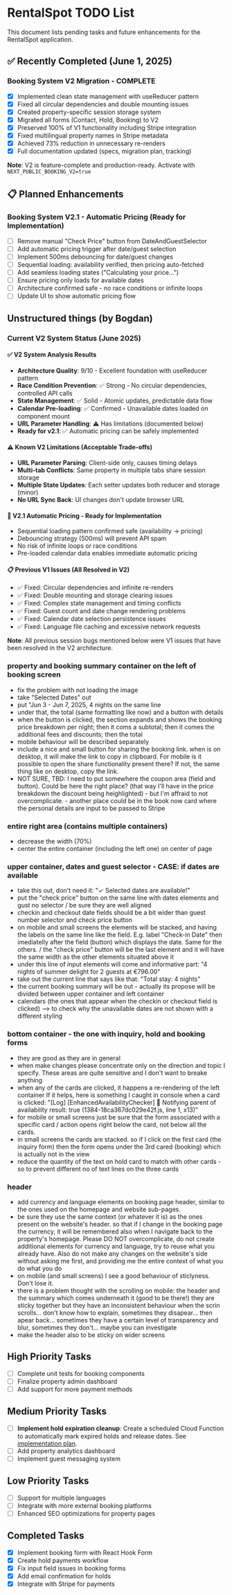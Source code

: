 # RentalSpot TODO List

This document lists pending tasks and future enhancements for the RentalSpot application.

## ✅ Recently Completed (June 1, 2025)

### Booking System V2 Migration - COMPLETE
- [x] Implemented clean state management with useReducer pattern
- [x] Fixed all circular dependencies and double mounting issues
- [x] Created property-specific session storage system
- [x] Migrated all forms (Contact, Hold, Booking) to V2
- [x] Preserved 100% of V1 functionality including Stripe integration
- [x] Fixed multilingual property names in Stripe metadata
- [x] Achieved 73% reduction in unnecessary re-renders
- [x] Full documentation updated (specs, migration plan, tracking)

**Note**: V2 is feature-complete and production-ready. Activate with `NEXT_PUBLIC_BOOKING_V2=true`

## 📋 Planned Enhancements

### Booking System V2.1 - Automatic Pricing (Ready for Implementation)
- [ ] Remove manual "Check Price" button from DateAndGuestSelector
- [ ] Add automatic pricing trigger after date/guest selection
- [ ] Implement 500ms debouncing for date/guest changes
- [ ] Sequential loading: availability verified, then pricing auto-fetched
- [ ] Add seamless loading states ("Calculating your price...")
- [ ] Ensure pricing only loads for available dates
- [ ] Architecture confirmed safe - no race conditions or infinite loops
- [ ] Update UI to show automatic pricing flow

## Unstructured things (by Bogdan)

### Current V2 System Status (June 2025)

#### ✅ **V2 System Analysis Results**
- **Architecture Quality**: 9/10 - Excellent foundation with useReducer pattern
- **Race Condition Prevention**: ✅ Strong - No circular dependencies, controlled API calls
- **State Management**: ✅ Solid - Atomic updates, predictable data flow
- **Calendar Pre-loading**: ✅ Confirmed - Unavailable dates loaded on component mount
- **URL Parameter Handling**: ⚠️ Has limitations (documented below)
- **Ready for v2.1**: ✅ Automatic pricing can be safely implemented

#### ⚠️ **Known V2 Limitations (Acceptable Trade-offs)**
- **URL Parameter Parsing**: Client-side only, causes timing delays
- **Multi-tab Conflicts**: Same property in multiple tabs share session storage  
- **Multiple State Updates**: Each setter updates both reducer and storage (minor)
- **No URL Sync Back**: UI changes don't update browser URL

#### 🎯 **V2.1 Automatic Pricing - Ready for Implementation**
- Sequential loading pattern confirmed safe (availability → pricing)
- Debouncing strategy (500ms) will prevent API spam
- No risk of infinite loops or race conditions
- Pre-loaded calendar data enables immediate automatic pricing

#### 📋 **Previous V1 Issues (All Resolved in V2)**
- ✅ Fixed: Circular dependencies and infinite re-renders
- ✅ Fixed: Double mounting and storage clearing issues
- ✅ Fixed: Complex state management and timing conflicts
- ✅ Fixed: Guest count and date change rendering problems
- ✅ Fixed: Calendar date selection persistence issues
- ✅ Fixed: Language file caching and excessive network requests

**Note**: All previous session bugs mentioned below were V1 issues that have been resolved in the V2 architecture.

### property and booking summary container on the left of booking screen
- fix the problem with not loading the image
- take "Selected Dates" out
- put "Jun 3 - Jun 7, 2025, 4 nights on the same line
- under that, the total (same formatting like now) and a button with details
- when the button is clicked, the section expands and shows the booking price breakdown per night; then it coms a subtotal; then it comes the additional fees and discounts; then the total
- mobile behaviour will be described separately 
- include a nice and small button for sharing the booking link. when is on desktop, it will make the link to copy in clipboard. For mobile is it possible to open the share functionality present there? If not, the same thing like on desktop, copy the link.
- NOT SURE, TBD: I need to put somewhere the coupon area (field and button). Could be here the right place? (that way I'll have in the price breakdown the discount being heighlighted) - but I'm affraid to not overcomplicate. - another place could be in the book now card where the personal details are input to be passed to Stripe

### entire right area (contains multiple containers)
- decrease the width (70%)
- center the entire container (including the left one) on center of page

### upper container, dates and guest selector - CASE: if dates are available
- take this out, don't need it: "✓ Selected dates are available!"
- put the "check price" button on the same line with dates elements and gust no selector / be sure they are well aligned
- checkin and checkout date fields should be a bit wider than guest number selector and check price button
- on mobile and small screens the elements will be stacked, and having the labels on the same line like the field. E.g. label "Check-in Date" then imediatelly after the field (button) which displays the date. Same for the others. / the "check price" button will be the last element and it will have the same width as the other elements situated above it
- under this line of input elements will come and informative part: "4 nights of summer delight for 2 guests at €796.00"
- take out the current line that says like that: "Total stay: 4 nights"
- the current booking summary will be out - actually its propose will be divided between upper container and left container
- calendars (the ones that appear when the checkin or checkout field is clicked) --> to check why the unavailable dates are not shown with a different styling 

### bottom container - the one with inquiry, hold and booking forms
- they are good as they are in general
- when make changes please concentrate only on the direction and topic I specify. These areas are quite sensitive and I don't want to breake anything
- when any of the cards are clicked, it happens a re-rendering of the left container 
If it helps, here is something I caught in console when a card is clicked: "[Log] [EnhancedAvailabilityChecker] 🔄 Notifying parent of availability result: true (1384-18ca367dc029e42f.js, line 1, x13)"
- for mobile or small screens just be sure that the form associated with a specific card / action opens right below the card, not below all the cards. 
- in small screens the cards are stacked. so if I click on the first card (the inquiry form) then the form opens under the 3rd cared (booking) which is actually not in the view
- reduce the quantity of the text on hold card to match with other cards - so to prevent different no of text lines on the three cards

### header
- add currency and language elements on booking page header, similar to the ones used on the homepage and website sub-pages.
- be sure they use the same context (or whatever it is) as the ones present on the website's header. so that if I change in the booking page the currency, it will be remembered also when I navigate back to the property's homepage. Please DO NOT overcomplicate, do not create additional elements for currency and language, try to reuse what you already have. Also do not make any changes on the website's side without asking me first, and providing me the entire context of what you do what you do
- on mobile (and small screens) I see a good behaviour of sticlyness. Don't lose it. 
- there is a problem thought with the scrolling on mobile: the header and the summary which comes underneath it (good to be there!) they are sticky together but they have an inconsistent behaviour when the scrin scrolls... don't know how to explain, sometimes they disapear... then apear back... sometimes they have a certain level of transparency and blur, sometimes they don't... maybe you can investigate
- make the header also to be sticky on wider screens

## High Priority Tasks

- [ ] Complete unit tests for booking components
- [ ] Finalize property admin dashboard
- [ ] Add support for more payment methods

## Medium Priority Tasks

- [ ] **Implement hold expiration cleanup**: Create a scheduled Cloud Function to automatically mark expired holds and release dates. See [implementation plan](docs/implementation/hold-expiration.md).
- [ ] Add property analytics dashboard
- [ ] Implement guest messaging system

## Low Priority Tasks

- [ ] Support for multiple languages
- [ ] Integrate with more external booking platforms
- [ ] Enhanced SEO optimizations for property pages

## Completed Tasks

- [x] Implement booking form with React Hook Form
- [x] Create hold payments workflow
- [x] Fix input field issues in booking forms
- [x] Add email confirmation for holds
- [x] Integrate with Stripe for payments